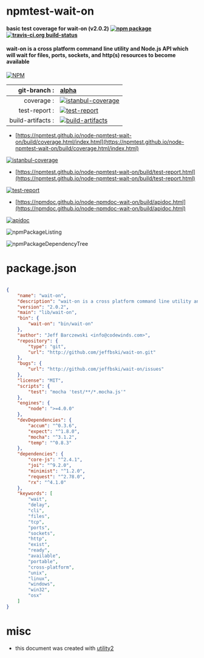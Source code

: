 # npmtest-wait-on

#### basic test coverage for  wait-on (v2.0.2)  [![npm package](https://img.shields.io/npm/v/npmtest-wait-on.svg?style=flat-square)](https://www.npmjs.org/package/npmtest-wait-on) [![travis-ci.org build-status](https://api.travis-ci.org/npmtest/node-npmtest-wait-on.svg)](https://travis-ci.org/npmtest/node-npmtest-wait-on)

#### wait-on is a cross platform command line utility and Node.js API which will wait for files, ports, sockets, and http(s) resources to become available

[![NPM](https://nodei.co/npm/wait-on.png?downloads=true&downloadRank=true&stars=true)](https://www.npmjs.com/package/wait-on)

| git-branch : | [alpha](https://github.com/npmtest/node-npmtest-wait-on/tree/alpha)|
|--:|:--|
| coverage : | [![istanbul-coverage](https://npmtest.github.io/node-npmtest-wait-on/build/coverage.badge.svg)](https://npmtest.github.io/node-npmtest-wait-on/build/coverage.html/index.html)|
| test-report : | [![test-report](https://npmtest.github.io/node-npmtest-wait-on/build/test-report.badge.svg)](https://npmtest.github.io/node-npmtest-wait-on/build/test-report.html)|
| build-artifacts : | [![build-artifacts](https://npmtest.github.io/node-npmtest-wait-on/glyphicons_144_folder_open.png)](https://github.com/npmtest/node-npmtest-wait-on/tree/gh-pages/build)|

- [https://npmtest.github.io/node-npmtest-wait-on/build/coverage.html/index.html](https://npmtest.github.io/node-npmtest-wait-on/build/coverage.html/index.html)

[![istanbul-coverage](https://npmtest.github.io/node-npmtest-wait-on/build/screenCapture.buildCi.browser.%252Ftmp%252Fbuild%252Fcoverage.lib.html.png)](https://npmtest.github.io/node-npmtest-wait-on/build/coverage.html/index.html)

- [https://npmtest.github.io/node-npmtest-wait-on/build/test-report.html](https://npmtest.github.io/node-npmtest-wait-on/build/test-report.html)

[![test-report](https://npmtest.github.io/node-npmtest-wait-on/build/screenCapture.buildCi.browser.%252Ftmp%252Fbuild%252Ftest-report.html.png)](https://npmtest.github.io/node-npmtest-wait-on/build/test-report.html)

- [https://npmdoc.github.io/node-npmdoc-wait-on/build/apidoc.html](https://npmdoc.github.io/node-npmdoc-wait-on/build/apidoc.html)

[![apidoc](https://npmdoc.github.io/node-npmdoc-wait-on/build/screenCapture.buildCi.browser.%252Ftmp%252Fbuild%252Fapidoc.html.png)](https://npmdoc.github.io/node-npmdoc-wait-on/build/apidoc.html)

![npmPackageListing](https://npmtest.github.io/node-npmtest-wait-on/build/screenCapture.npmPackageListing.svg)

![npmPackageDependencyTree](https://npmtest.github.io/node-npmtest-wait-on/build/screenCapture.npmPackageDependencyTree.svg)



# package.json

```json

{
    "name": "wait-on",
    "description": "wait-on is a cross platform command line utility and Node.js API which will wait for files, ports, sockets, and http(s) resources to become available",
    "version": "2.0.2",
    "main": "lib/wait-on",
    "bin": {
        "wait-on": "bin/wait-on"
    },
    "author": "Jeff Barczewski <info@codewinds.com>",
    "repository": {
        "type": "git",
        "url": "http://github.com/jeffbski/wait-on.git"
    },
    "bugs": {
        "url": "http://github.com/jeffbski/wait-on/issues"
    },
    "license": "MIT",
    "scripts": {
        "test": "mocha 'test/**/*.mocha.js'"
    },
    "engines": {
        "node": ">=4.0.0"
    },
    "devDependencies": {
        "accum": "^0.3.6",
        "expect": "^1.8.0",
        "mocha": "^3.1.2",
        "temp": "^0.8.3"
    },
    "dependencies": {
        "core-js": "^2.4.1",
        "joi": "^9.2.0",
        "minimist": "^1.2.0",
        "request": "^2.78.0",
        "rx": "^4.1.0"
    },
    "keywords": [
        "wait",
        "delay",
        "cli",
        "files",
        "tcp",
        "ports",
        "sockets",
        "http",
        "exist",
        "ready",
        "available",
        "portable",
        "cross-platform",
        "unix",
        "linux",
        "windows",
        "win32",
        "osx"
    ]
}
```



# misc
- this document was created with [utility2](https://github.com/kaizhu256/node-utility2)
